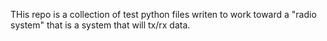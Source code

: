 THis repo is a collection of test python files writen to work toward a "radio system" that is a system that will tx/rx data. 
